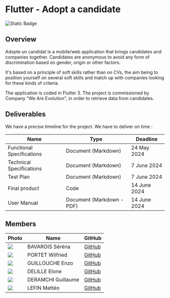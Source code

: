 # Flutter - Adopt a candidate
![Static Badge](https://img.shields.io/badge/Flutter%20-%20Black?logo=flutter&logoColor=blue&labelColor=white&color=black)


## Overview

Adopte un candidat is a mobile/web application that brings candidates and companies together.
Candidates are anonymous to avoid any form of discrimination based on gender, origin or other factors.

It's based on a principle of soft skills rather than on CVs, the aim being to position yourself on several soft skills and match up with companies looking for these kinds of criteria.

The application is coded in Flutter 3. The project is commissioned by Company "We Are Evolution", in order to retrieve data from candidates.

## Deliverables

We have a precise timeline for the project. We have to deliver on time :

| Name | Type | Deadline |
|--|--|--|
| Functional Specifications | Document (Markdown) | 24 May 2024 |
| Technical Specifications | Document (Markdown) | 7 June 2024 |
| Test Plan | Document (Markdown) | 7 June 2024 |
| Final product | Code | 14 June 2024 |
| User Manual | Document (Markdown - PDF) | 14 June 2024 |

## Members

| Photo | Name | GitHub |
|--|--|--|
| <img src="https://ca.slack-edge.com/T070EHG6M7T-U0701Q411PD-g2a7db03edc5-64"> | BAVAROIS Séréna | [GitHub](https://github.com/NanaChocolat) |
| <img src="https://ca.slack-edge.com/T070EHG6M7T-U0704BXUEA0-gd09bd752038-64"> | PORTET Wilfried | [GitHub](https://github.com/PortetWilfried) |
| <img src="https://ca.slack-edge.com/T06NA42V4FN-U06N7LH3KB4-g20f42d2a13d-64"> | GUILLOUCHE Enzo | [GitHub](https://github.com/EnzoGuillouche) |
| <img src="https://ca.slack-edge.com/T06NA42V4FN-U06NWDSQ38Q-gd0f64565afd-64"> | DELILLE Elone | [GitHub](https://github.com/HiNett) |
| <img src="https://ca.slack-edge.com/T070EHG6M7T-U06VD0R4ACD-g70bf9de2131-64"> | DERAMCHI Guillaume | [GitHub](https://github.com/Guillaume18100) |
| <img src="https://ca.slack-edge.com/T070EHG6M7T-U0704C1S1RS-gea5dac389e4-64"> | LEFIN Mattéo | [GitHub](https://github.com/Mattstar64) |